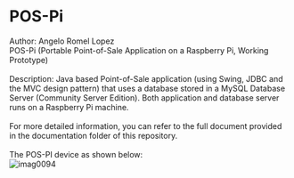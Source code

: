 # POS-Pi 
Author: Angelo Romel Lopez<br/>
POS-Pi (Portable Point-of-Sale Application on a Raspberry Pi, Working Prototype)<br/><br/>
Description: Java based Point-of-Sale application (using Swing, JDBC and the MVC design pattern) that uses a database stored in a MySQL Database Server (Community Server Edition). Both application and database server runs on a Raspberry Pi machine.<br/><br/>
For more detailed information, you can refer to the full document provided in the documentation folder of this repository.<br><br>
The POS-PI device as shown below:<br>
![imag0094](https://cloud.githubusercontent.com/assets/15631231/12640524/392a7096-c5a2-11e5-841d-b8c1f0aa71cd.jpg)

